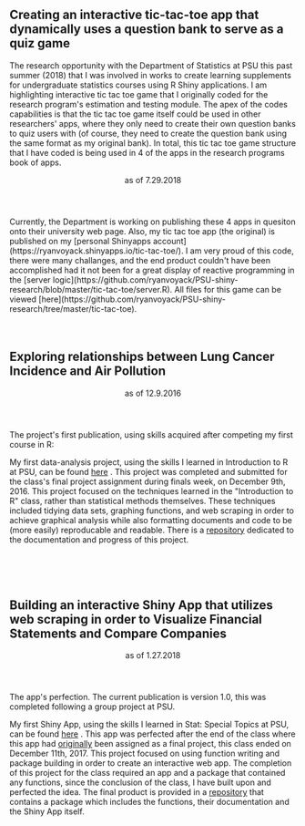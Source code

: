 ## Creating an interactive tic-tac-toe app that dynamically uses a question bank to serve as a quiz game

The research opportunity with the Department of Statistics at PSU this past summer (2018) that I was involved in works to create learning supplements for undergraduate statistics courses using R Shiny applications. I am highlighting interactive tic tac toe game that I originally coded for the research program's estimation and testing module. The apex of the codes capabilities is that the tic tac toe game itself could be used in other researchers' apps, where they only need to create their own question banks to quiz users with (of course, they need to create the question bank using the same format as my original bank). In total, this tic tac toe game structure that I have coded is being used in 4 of the apps in the research programs book of apps. 

<Header>
    as of 7.29.2018
</Header>
Currently, the Department is working on publishing these 4 apps in quesiton onto their university web page. Also, my tic tac toe app (the original) is published on my [personal Shinyapps account](https://ryanvoyack.shinyapps.io/tic-tac-toe/). I am very proud of this code, there were many challanges, and the end product couldn't have been accomplished had it not been for a great display of reactive programming in the [server logic](https://github.com/ryanvoyack/PSU-shiny-research/blob/master/tic-tac-toe/server.R). All files for this game can be viewed [here](https://github.com/ryanvoyack/PSU-shiny-research/tree/master/tic-tac-toe).

<br>
<br>
<br>

## Exploring relationships between Lung Cancer Incidence and Air Pollution

<Header>
    as of 12.9.2016
</header>


The project's first publication, using skills acquired after competing my first course in R: 


My first data-analysis project, using the skills I learned in Introduction to R at PSU, can be found [here](http://rpubs.com/ryanvoyack/305351) . This project was completed and submitted for the class's final project assignment during finals week, on December 9th, 2016. This project focused on the techniques learned in the "Introduction to R" class, rather than statistical methods themselves. These techniques included tidying data sets, graphing functions, and web scraping in order to achieve graphical analysis while also formatting documents and code to be (more easily) reproducable and readable. There is a [repository](https://github.com/ryanvoyack/Data-Analysis-Ryan-Voyack) dedicated to the documentation and progress of this project.

<br>
<br>
<br>

## Building an interactive Shiny App that utilizes web scraping in order to Visualize Financial Statements and Compare Companies 

<Header>
    as of 1.27.2018
</header>


The app's perfection. The current publication is version 1.0, this was completed following a group project at PSU.


My first Shiny App, using the skills I learned in Stat: Special Topics at PSU, can be found [here]() . This app was perfected after the end of the class where this app had [originally](https://github.com/andywwwww/group3_project) been assigned as a final project, this class ended on December 11th, 2017. This project focused on using function writing and package building in order to create an interactive web app. The completion of this project for the class required an app and a package that contained any functions, since the conclusion of the class, I have built upon and perfected the idea. The final product is provided in a [repository](https://github.com/ryanvoyack/financialStatementPlot) that contains a package which includes the functions, their documentation and the Shiny App itself.
